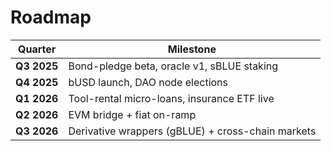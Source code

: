 # Roadmap

| Quarter | Milestone |
| ------- | --------- |
| **Q3 2025** | Bond-pledge beta, oracle v1, sBLUE staking |
| **Q4 2025** | bUSD launch, DAO node elections |
| **Q1 2026** | Tool-rental micro-loans, insurance ETF live |
| **Q2 2026** | EVM bridge + fiat on-ramp |
| **Q3 2026** | Derivative wrappers (gBLUE) + cross-chain markets |
